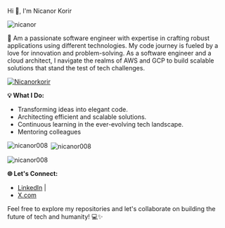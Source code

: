 Hi 👋, I'm Nicanor Korir

<p align="left"> <img src="https://komarev.com/ghpvc/?username=nicanor008&label=Profile%20views&color=0e75b6&style=flat" alt="nicanor" /> </p>

🚀 Am a passionate software engineer with expertise in crafting robust applications using different technologies. My code journey is fueled by a love for innovation and problem-solving. As a software engineer and a cloud architect, I navigate the realms of AWS and GCP to build scalable solutions that stand the test of tech challenges.

<p align="left"> <a href="https://github.com/ryo-ma/github-profile-trophy"><img src="https://github-profile-trophy.vercel.app/?username=Nicanor008" alt="Nicanorkorir" /></a> </p>


**💡 What I Do:**
- Transforming ideas into elegant code.
- Architecting efficient and scalable solutions.
- Continuous learning in the ever-evolving tech landscape.
- Mentoring colleagues

<p><img align="left" src="https://github-readme-stats.vercel.app/api/top-langs?username=nicanor008&show_icons=true&locale=en&layout=compact" alt="nicanor008" /></p>

<p>&nbsp;<img align="center" src="https://github-readme-stats.vercel.app/api?username=nicanor008&show_icons=true&locale=en" alt="nicanor008" /></p>

<p><img align="center" src="https://github-readme-streak-stats.herokuapp.com/?user=nicanor008&" alt="nicanor008" /></p>

**🌐 Let's Connect:**
- [LinkedIn](https://linkedin.com/in/nicanor-korir/) |
- [X.com](https://x.com/nic__anor)

Feel free to explore my repositories and let's collaborate on building the future of tech and humanity! 💻✨

